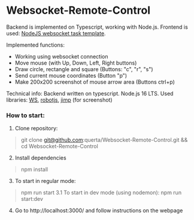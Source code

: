 # Websocket-Remote-Control
Backend is implemented on Typescript, working with Node.js.
Frontend is used: [NodeJS websocket task template](https://github.com/rolling-scopes-school/remote-control "NodeJS websocket task template").

Implemented functions:
- Working using websocket connection
- Move mouse (with Up, Down, Left, Right buttons)
- Draw circle, rectangle and square (Buttons: "c", "r", "s")
- Send current mouse coordinates (Button "p")
- Make 200x200 screenshot of mouse arrow area (Buttons ctrl+p)

Technical info:
Backend written on typescript. Node.js 16 LTS.
Used libraries: [WS](https://www.npmjs.com/package/ws "WS"), [robotjs](https://www.npmjs.com/package/robotjs "robotjs"), [jimp](https://www.npmjs.com/package/jimp "jimp") (for screenshot)

### How to start:
1. Clone repository:
> git clone git@github.com:querta/Websocket-Remote-Control.git && cd Websocket-Remote-Control
2. Install dependencies 
> npm install
3. To start in regular mode:
> npm run start 
3.1 To start in dev mode (using nodemon):
> npm run start:dev
4. Go to http://localhost:3000/ and follow instructions on the webpage
